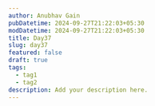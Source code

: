```yaml
---
author: Anubhav Gain
pubDatetime: 2024-09-27T21:22:03+05:30
modDatetime: 2024-09-27T21:22:03+05:30
title: Day37
slug: day37
featured: false
draft: true
tags:
  - tag1
  - tag2
description: Add your description here.
---
```

